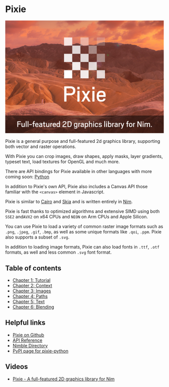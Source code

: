 
# Pixie

![intro](images/intro1.png)

Pixie is a general purpose and full-featured 2d graphics library, supporting both vector and raster operations.

With Pixie you can crop images, draw shapes, apply masks, layer gradients, typeset text, load textures for OpenGL and much more.

There are API bindings for Pixie available in other languages with more coming soon: [Python](https://github.com/treeform/pixie-python)

In addition to Pixie's own API, Pixie also includes a Canvas API those familiar with the `<canvas>` element in Javascript.

Pixie is similar to [Cairo](https://www.cairographics.org/) and [Skia](https://skia.org) and is written entirely in [Nim](https://nim-lang.org/).

Pixie is fast thanks to optimized algorithms and extensive SIMD using both `SSE2` and`AVX2` on x64 CPUs and `NEON` on Arm CPUs and Apple Silicon.

You can use Pixie to load a variety of common raster image formats such as `.png`, `.jpeg`, `.gif`, `.bmp`, as well as some unique formats like `.qoi`, `.ppm`. Pixie also supports a subset of `.svg`.

In addition to loading image formats, Pixie can also load fonts in `.ttf`, `.otf` formats, as well and less common `.svg` font format.

## Table of contents

* [Chapter 1: Tutorial](tutorial.md)
* [Chapter 2: Context](context.md)
* [Chapter 3: Images](images.md)
* [Chapter 4: Paths](paths.md)
* [Chapter 5: Text](text.md)
* [Chapter 6: Blending](blending.md)

## Helpful links

* [Pixie on Github](https://github.com/treeform/pixie)
* [API Reference](https://treeform.github.io/pixie/pixie.html)
* [Nimble Directory](https://nimble.directory/pkg/pixie)
* [PyPI page for pixie-python](https://pypi.org/project/pixie-python)

## Videos

* [Pixie - A full-featured 2D graphics library for Nim](https://www.youtube.com/watch?v=8acDfUIwLnk)
